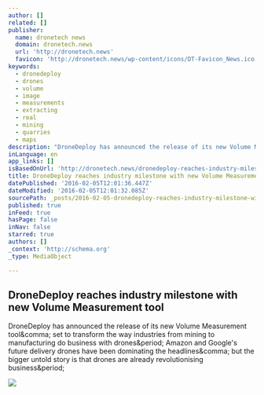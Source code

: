 ```yaml
---
author: []
related: []
publisher:
  name: dronetech news
  domain: dronetech.news
  url: 'http://dronetech.news'
  favicon: 'http://dronetech.news/wp-content/icons/DT-Favicon_News.ico'
keywords:
  - dronedeploy
  - drones
  - volume
  - image
  - measurements
  - extracting
  - real
  - mining
  - quarries
  - maps
description: "DroneDeploy has announced the release of its new Volume Measurement tool, set to transform the way industries from mining to manufacturing do business with drones. Amazon and Google's future delivery drones have been dominating the headlines, but the bigger untold story is that drones are already revolutionising business."
inLanguage: en
app_links: []
isBasedOnUrl: 'http://dronetech.news/dronedeploy-reaches-industry-milestone-with-new-volume-measurement-tool/758/'
title: DroneDeploy reaches industry milestone with new Volume Measurement tool
datePublished: '2016-02-05T12:01:36.447Z'
dateModified: '2016-02-05T12:01:32.085Z'
sourcePath: _posts/2016-02-05-dronedeploy-reaches-industry-milestone-with-new-volume-measu.md
published: true
inFeed: true
hasPage: false
inNav: false
starred: true
authors: []
_context: 'http://schema.org'
_type: MediaObject

---
```

<article style=""><h1>DroneDeploy reaches industry milestone with new Volume Measurement tool</h1><p>DroneDeploy has announced the release of its new Volume Measurement tool&amp;comma; set to transform the way industries from mining to manufacturing do business with drones&amp;period; Amazon and Google's future delivery drones have been dominating the headlines&amp;comma; but the bigger untold story is that drones are already revolutionising business&amp;period;</p><img src="http://dronetech.news/wp-content/uploads/2016/02/Volume-DSM-gif-large.gif" /></article>